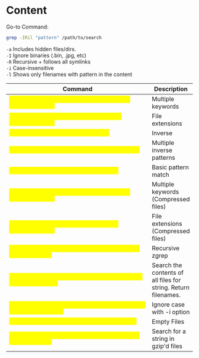 # Content

Go-to Command:

```bash
grep -IRil "pattern" /path/to/search
```

`-a` Includes hidden files/dirs.\
`-I` Ignore binaries (.bin, .jpg, etc)\
`-R` Recursive + follows all symlinks\
`-i` Case-insensitive\
`-l` Shows only filenames with pattern in the content

<table data-header-hidden data-full-width="true"><thead><tr><th width="670">Command</th><th>Description</th></tr></thead><tbody><tr><td><mark style="color:yellow;"><code>grep -IRil "password|passphrase|secret" /path/to/search</code></td><td>Multiple keywords</td></tr><tr><td><mark style="color:yellow;"><code>grep -IRil --include=*.txt "pattern" /path/to/search</code></td><td>File extensions</td></tr><tr><td><mark style="color:yellow;"><code>grep -v "pattern" /path/to/search</code></td><td>Inverse</td></tr><tr><td><mark style="color:yellow;"><code>grep -vE "(pattern1) | (pattern2)" file.txt</code></td><td>Multiple inverse patterns</td></tr><tr><td><mark style="color:yellow;"><code>zgrep -Iil "pattern" /path/to/search</code></td><td>Basic pattern match</td></tr><tr><td><mark style="color:yellow;"><code>zgrep -Iil "pattern1|pattern2|pattern3" /path/to/search</code></td><td>Multiple keywords (Compressed files)</td></tr><tr><td><mark style="color:yellow;"><code>zgrep -Iil --include=*.gz "pattern" /path/to/search</code></td><td>File extensions (Compressed files)</td></tr><tr><td><mark style="color:yellow;"><code>find / -a -type f -name "*.gz" -exec zgrep "pattern" {} +</code></td><td>Recursive zgrep</td></tr><tr><td><mark style="color:yellow;"><code>find / -a -type f -exec grep -Iil "pattern" {} + 2>/dev/null</code></td><td>Search the contents of all files for string. Return filenames.</td></tr><tr><td><mark style="color:yellow;"><code>find / -a -type f -name "*.java" -exec grep -il 'pattern' {} \;</code></td><td>Ignore case with -i option</td></tr><tr><td><mark style="color:yellow;"><code>find / -a -type f -empty -exec ls -l {} \;</code></td><td>Empty Files</td></tr><tr><td><mark style="color:yellow;"><code>find / -a -type f -name "*.gz" -exec zgrep 'pattern'{} \;</code></td><td>Search for a string in gzip'd files</td></tr></tbody></table>
